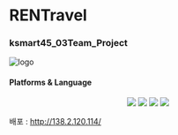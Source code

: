 # RENTravel
### ksmart45_03Team_Project
![logo](https://user-images.githubusercontent.com/92162623/215422658-ffd376ab-a766-4bca-8241-8af490e028b3.png)

#### Platforms & Language
<div align="center">
	<img src="https://img.shields.io/badge/Java-007396?style=flat&logo=Java&logoColor=white" />
	<img src="https://img.shields.io/badge/HTML5-E34F26?style=flat&logo=HTML5&logoColor=white" />
	<img src="https://img.shields.io/badge/CSS3-1572B6?style=flat&logo=CSS3&logoColor=white" />
	<img src="https://img.shields.io/badge/Spring-#6DB33F?style=flat&logo=Spring&logoColor=white" />
</div>

배포 : http://138.2.120.114/
